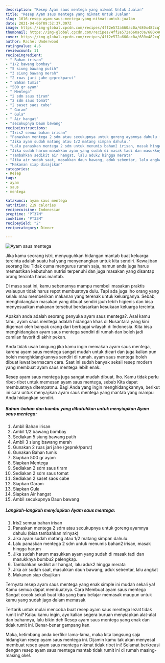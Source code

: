 ```yaml
---
description: "Resep Ayam saus mentega yang nikmat Untuk Jualan"
title: "Resep Ayam saus mentega yang nikmat Untuk Jualan"
slug: 1016-resep-ayam-saus-mentega-yang-nikmat-untuk-jualan
date: 2021-04-06T09:52:37.397Z
image: https://img-global.cpcdn.com/recipes/4ff2e572a660ac0a/680x482cq70/ayam-saus-mentega-foto-resep-utama.jpg
thumbnail: https://img-global.cpcdn.com/recipes/4ff2e572a660ac0a/680x482cq70/ayam-saus-mentega-foto-resep-utama.jpg
cover: https://img-global.cpcdn.com/recipes/4ff2e572a660ac0a/680x482cq70/ayam-saus-mentega-foto-resep-utama.jpg
author: Rachel Underwood
ratingvalue: 4.6
reviewcount: 11
recipeingredient:
- " Bahan irisan"
- "1/2 bawang bombay"
- "5 siung bawang putih"
- "3 siung bawang merah"
- "2 ruas jari jahe geprekparut"
- " Bahan tumis"
- "500 gr ayam"
- " Mentega"
- "2 sdm saus tiram"
- "2 sdm saus tomat"
- "2 saset saos cabe"
- " Garam"
- " Gula"
- " Air hangat"
- "secukupnya Daun bawang"
recipeinstructions:
- "Iris2 semua bahan irisan"
- "Panaskan mentega 2 sdm atau secukupnya untuk goreng ayamnya dahulu (bisa tambahkan minyak)"
- "Jika ayam sudah matang atau 1/2 matang simpan dahulu."
- "Lalu panaskan mentega 2 sdm untuk menumis bahan2 irisan, masak hingga harum"
- "Jika sudah harum masukkan ayam yang sudah di masak tadi dan masukknya bumbu2 pelengkap."
- "Tambahkan sedikit air hangat, lalu aduk2 hingga merata"
- "Jika air sudah saat, masukkan daun bawang, aduk sebentar, lalu angkat"
- "Makanan siap disajikan"
categories:
- Resep
tags:
- ayam
- saus
- mentega

katakunci: ayam saus mentega 
nutrition: 219 calories
recipecuisine: Indonesian
preptime: "PT37M"
cooktime: "PT33M"
recipeyield: "2"
recipecategory: Dinner

---
```



![Ayam saus mentega](https://img-global.cpcdn.com/recipes/4ff2e572a660ac0a/680x482cq70/ayam-saus-mentega-foto-resep-utama.jpg)

Jika kamu seorang istri, menyuguhkan hidangan mantab buat keluarga tercinta adalah suatu hal yang menyenangkan untuk kita sendiri. Kewajiban seorang ibu Tidak cuma mengurus rumah saja, namun anda juga harus memastikan kebutuhan nutrisi terpenuhi dan juga masakan yang disantap orang tercinta harus mantab.

Di masa  saat ini, kamu sebenarnya mampu membeli masakan praktis walaupun tidak harus repot membuatnya dulu. Tapi ada juga lho orang yang selalu mau memberikan makanan yang terenak untuk keluarganya. Sebab, menghidangkan masakan yang dibuat sendiri jauh lebih higienis dan bisa menyesuaikan makanan tersebut berdasarkan kesukaan keluarga tercinta. 



Apakah anda adalah seorang penyuka ayam saus mentega?. Asal kamu tahu, ayam saus mentega adalah hidangan khas di Nusantara yang kini digemari oleh banyak orang dari berbagai wilayah di Indonesia. Kita bisa menghidangkan ayam saus mentega sendiri di rumah dan boleh jadi camilan favorit di akhir pekan.

Anda tidak usah bingung jika kamu ingin memakan ayam saus mentega, karena ayam saus mentega sangat mudah untuk dicari dan juga kalian pun boleh menghidangkannya sendiri di rumah. ayam saus mentega boleh dibuat lewat bermacam cara. Saat ini sudah banyak sekali resep modern yang membuat ayam saus mentega lebih enak.

Resep ayam saus mentega juga sangat mudah dibuat, lho. Kamu tidak perlu ribet-ribet untuk memesan ayam saus mentega, sebab Kita dapat membuatnya ditempatmu. Bagi Anda yang ingin menghidangkannya, berikut ini cara untuk menyajikan ayam saus mentega yang mantab yang mampu Anda hidangkan sendiri.

<!--inarticleads1-->

##### Bahan-bahan dan bumbu yang dibutuhkan untuk menyiapkan Ayam saus mentega:

1. Ambil  Bahan irisan
1. Ambil 1/2 bawang bombay
1. Sediakan 5 siung bawang putih
1. Ambil 3 siung bawang merah
1. Gunakan 2 ruas jari jahe (geprek/parut)
1. Gunakan  Bahan tumis
1. Siapkan 500 gr ayam
1. Siapkan  Mentega
1. Sediakan 2 sdm saus tiram
1. Sediakan 2 sdm saus tomat
1. Sediakan 2 saset saos cabe
1. Siapkan  Garam
1. Siapkan  Gula
1. Siapkan  Air hangat
1. Ambil secukupnya Daun bawang




<!--inarticleads2-->

##### Langkah-langkah menyiapkan Ayam saus mentega:

1. Iris2 semua bahan irisan
1. Panaskan mentega 2 sdm atau secukupnya untuk goreng ayamnya dahulu (bisa tambahkan minyak)
1. Jika ayam sudah matang atau 1/2 matang simpan dahulu.
1. Lalu panaskan mentega 2 sdm untuk menumis bahan2 irisan, masak hingga harum
1. Jika sudah harum masukkan ayam yang sudah di masak tadi dan masukknya bumbu2 pelengkap.
1. Tambahkan sedikit air hangat, lalu aduk2 hingga merata
1. Jika air sudah saat, masukkan daun bawang, aduk sebentar, lalu angkat
1. Makanan siap disajikan




Ternyata resep ayam saus mentega yang enak simple ini mudah sekali ya! Kamu semua dapat membuatnya. Cara Membuat ayam saus mentega Sangat cocok sekali buat kita yang baru belajar memasak maupun untuk kamu yang sudah jago dalam memasak.

Tertarik untuk mulai mencoba buat resep ayam saus mentega lezat tidak rumit ini? Kalau kamu ingin, ayo kalian segera buruan menyiapkan alat-alat dan bahannya, lalu bikin deh Resep ayam saus mentega yang enak dan tidak rumit ini. Benar-benar gampang kan. 

Maka, ketimbang anda berfikir lama-lama, maka kita langsung saja hidangkan resep ayam saus mentega ini. Dijamin kamu tak akan menyesal membuat resep ayam saus mentega nikmat tidak ribet ini! Selamat berkreasi dengan resep ayam saus mentega mantab tidak rumit ini di rumah masing-masing,oke!.

